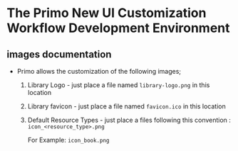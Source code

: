 # The Primo New UI Customization Workflow Development Environment


## images documentation

 - Primo allows the customization of the following images;
    1. Library Logo - just place a file named `library-logo.png` in this location
    2. Library favicon - just place a file named `favicon.ico` in this location
    3. Default Resource Types - just place a files following this convention :
        `icon_<resource_type>.png`

        For Example:
        `icon_book.png`








